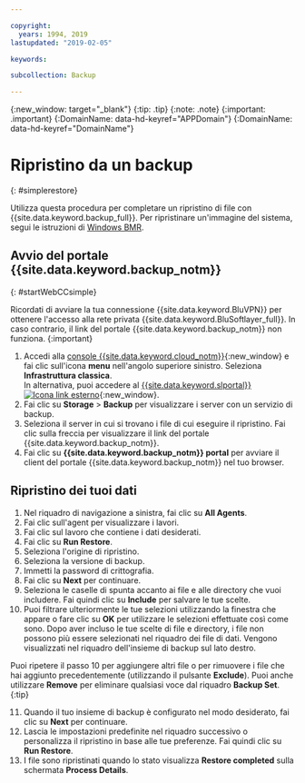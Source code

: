 ```yaml
---

copyright:
  years: 1994, 2019
lastupdated: "2019-02-05"

keywords:

subcollection: Backup

---
```

{:new_window: target="_blank"}
{:tip: .tip}
{:note: .note}
{:important: .important}
{:DomainName: data-hd-keyref="APPDomain"}
{:DomainName: data-hd-keyref="DomainName"}

# Ripristino da un backup
{: #simplerestore}

Utilizza questa procedura per completare un ripristino di file con {{site.data.keyword.backup_full}}. Per ripristinare un'immagine del sistema, segui le istruzioni di [Windows BMR](https://cloud.ibm.com/docs/infrastructure/Backup?topic=Backup-restoreBMR#restoreBMR).

## Avvio del portale {{site.data.keyword.backup_notm}}
{: #startWebCCsimple}

Ricordati di avviare la tua connessione {{site.data.keyword.BluVPN}} per ottenere l'accesso alla rete privata {{site.data.keyword.BluSoftlayer_full}}. In caso contrario, il link del portale {{site.data.keyword.backup_notm}} non funziona.
{:important}

1. Accedi alla [console {{site.data.keyword.cloud_notm}}](https://{DomainName}/){:new_window} e fai clic sull'icona **menu** nell'angolo superiore sinistro. Seleziona **Infrastruttura classica**. <br/>
   In alternativa, puoi accedere al [{{site.data.keyword.slportal}} ![Icona link esterno](../../icons/launch-glyph.svg "Icona link esterno")](https://control.softlayer.com/){:new_window}.
2. Fai clic su **Storage** > **Backup** per visualizzare i server con un servizio di backup.
3. Seleziona il server in cui si trovano i file di cui eseguire il ripristino. Fai clic sulla freccia per visualizzare il link del portale {{site.data.keyword.backup_notm}}.
4. Fai clic su **{{site.data.keyword.backup_notm}} portal** per avviare il client del portale {{site.data.keyword.backup_notm}} nel tuo browser.

## Ripristino dei tuoi dati

1. Nel riquadro di navigazione a sinistra, fai clic su **All Agents**.
2. Fai clic sull'agent per visualizzare i lavori.
3. Fai clic sul lavoro che contiene i dati desiderati.
4. Fai clic su **Run Restore**.
5. Seleziona l'origine di ripristino.
6. Seleziona la versione di backup.
7. Immetti la password di crittografia.
8. Fai clic su **Next** per continuare.
9. Seleziona le caselle di spunta accanto ai file e alle directory che vuoi includere. Fai quindi clic su **Include** per salvare le tue scelte.
10. Puoi filtrare ulteriormente le tue selezioni utilizzando la finestra che appare o fare clic su **OK** per utilizzare le selezioni effettuate così come sono.
Dopo aver incluso le tue scelte di file e directory, i file non possono più essere selezionati nel riquadro dei file di dati. Vengono visualizzati nel riquadro dell'insieme di backup sul lato destro.

   Puoi ripetere il passo 10 per aggiungere altri file o per rimuovere i file che hai aggiunto precedentemente (utilizzando il pulsante **Exclude**). Puoi anche utilizzare **Remove** per eliminare qualsiasi voce dal riquadro **Backup Set**.
   {:tip}

11. Quando il tuo insieme di backup è configurato nel modo desiderato, fai clic su **Next** per continuare.
12. Lascia le impostazioni predefinite nel riquadro successivo o personalizza il ripristino in base alle tue preferenze. Fai quindi clic su **Run Restore**.
13. I file sono ripristinati quando lo stato visualizza **Restore completed** sulla schermata **Process Details**.
